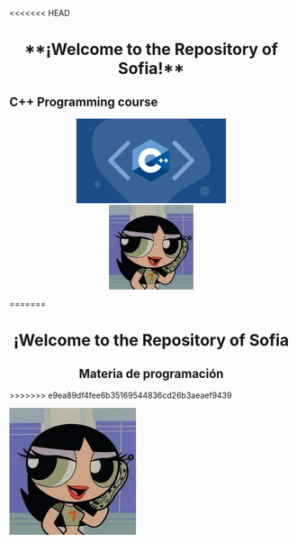 
<<<<<<< HEAD
<h1 align="center"> **¡Welcome to the Repository of Sofia!** </h1>

## **C++ Programming course**
<div align ="center">
<img alt="c++" height="150" src="imagenes/curso-cpp-facialix.jpg"/>
</div>

<div align ="center">
<img alt="c++" height="150" src="imagenes/descarga.jpeg"/>
</div>

=======
<h1 align="center"> ¡Welcome to the Repository of Sofia </h1>
<h2 align="center"> Materia de programación </h2>
>>>>>>> e9ea89df4fee6b35169544836cd26b3aeaef9439

![Imagen](/imagenes/descarga.jpeg)

